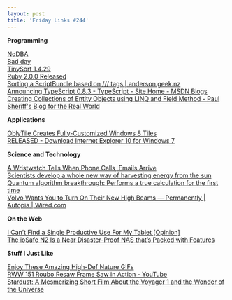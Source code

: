 ```yaml
---
layout: post
title: 'Friday Links #244'
---
```

**Programming**

[NoDBA](http://martinfowler.com/bliki/NoDBA.html)   
[Bad day](http://blogs.msdn.com/b/bharry/archive/2013/02/23/bad-day.aspx)   
[TinySort 1.4.29](http://tinysort.sjeiti.com/)   
[Ruby 2.0.0 Released](http://developers.slashdot.org/story/13/02/24/1318235/ruby-200-released)   
[Sorting a ScriptBundle based on /// tags | anderson.geek.nz](http://blog.anderson.geek.nz/2013/02/26/sorting-a-scriptbundle-based-on-reference-tags/)   
[Announcing TypeScript 0.8.3 - TypeScript - Site Home - MSDN Blogs](http://blogs.msdn.com/b/typescript/archive/2013/02/27/announcing-typescript-0-8-3.aspx)   
[Creating Collections of Entity Objects using LINQ and Field Method - Paul Sheriff's Blog for the Real World](http://weblogs.asp.net/psheriff/archive/2013/02/25/creating-collections-of-entity-objects-using-linq-and-field-method.aspx)

**Applications**

[OblyTile Creates Fully-Customized Windows 8 Tiles](http://lifehacker.com/5986435/oblytile-creates-fully+customized-windows-8-tiles)[   
RELEASED - Download Internet Explorer 10 for Windows 7](http://www.hanselman.com/blog/RELEASEDDownloadInternetExplorer10ForWindows7.aspx)

**Science and Technology**

[A Wristwatch Tells When Phone Calls, Emails Arrive](http://allthingsd.com/20130226/a-wristwatch-tells-when-phone-calls-emails-arrive/)   
[Scientists develop a whole new way of harvesting energy from the sun](http://www.sciencedaily.com/releases/2013/02/130224142917.htm)   
[Quantum algorithm breakthrough: Performs a true calculation for the first time](http://www.sciencedaily.com/releases/2013/02/130224142829.htm)   
[Volvo Wants You to Turn On Their New High Beams — Permanently | Autopia | Wired.com](http://www.wired.com/autopia/2013/02/volvo-permanent-high-beams/)

**On the Web**

[I Can’t Find a Single Productive Use For My Tablet [Opinion]](http://www.makeuseof.com/tag/i-cant-find-a-single-productive-use-for-my-tablet/)   
[The ioSafe N2 Is a Near Disaster-Proof NAS that’s Packed with Features](http://lifehacker.com/5986606/the-iosafe-n2-is-a-near-disaster+proof-nas-thats-packed-with-features)

**Stuff I Just Like**

[Enjoy These Amazing High-Def Nature GIFs](http://www.popsci.com/science/article/2013-02/best-nature-gifs-whole-wide-web)   
[RWW 151 Roubo Resaw Frame Saw in Action - YouTube](http://www.youtube.com/watch?v=JBNt3PSxcTE&feature=youtu.be&a)   
[Stardust: A Mesmerizing Short Film About the Voyager 1 and the Wonder of the Universe](http://www.brainpickings.org/index.php/2013/02/28/stardust-mischa-rozema/)
